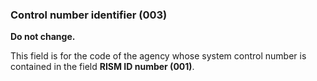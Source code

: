 ### Control number identifier (003)
**Do not change.**

This field is for the code of the agency whose system control number is contained in the field **RISM ID number (001)**.
